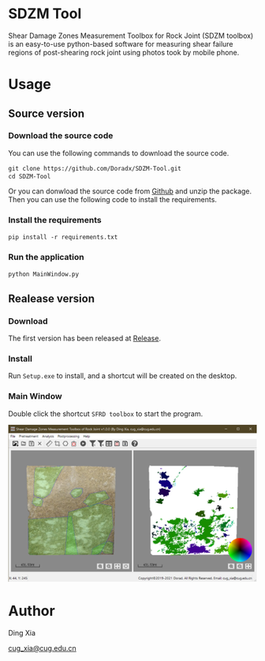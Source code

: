
# SDZM Tool
Shear Damage Zones Measurement Toolbox for Rock Joint (SDZM toolbox) is an easy-to-use python-based software for measuring shear failure regions of post-shearing rock joint using photos took by mobile phone.

# Usage
## Source version
### Download the source code
You can use the following commands to download the source code.
```shell
git clone https://github.com/Doradx/SDZM-Tool.git
cd SDZM-Tool
```
Or you can donwload the source code from [Github](https://github.com/Doradx/SDZM-Tool/archive/refs/heads/master.zip) and unzip the package.
Then you can use the following code to install the requirements.

### Install the requirements
```shell
pip install -r requirements.txt
```

### Run the application
```shell
python MainWindow.py
```

## Realease version
### Download
The first version has been released at [Release](https://github.com/Doradx/SDZM-Tool/releases/latest).
### Install
Run ```Setup.exe``` to install, and a shortcut will be created on the desktop.

### Main Window
Double click the shortcut ```SFRD toolbox``` to start the program.

![Main Window](https://github.com/Doradx/SDZM-Tool/blob/master/images/main-window.png?raw=true)

# Author
Ding Xia

cug_xia@cug.edu.cn

